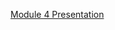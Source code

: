 [Module 4 Presentation ](https://docs.google.com/presentation/d/17vO3rvnLJgahgQpUSSKeHMWRb6OCQxdxmWS_A7Qz6fI/edit?usp=sharing
 "Module 4")
 
